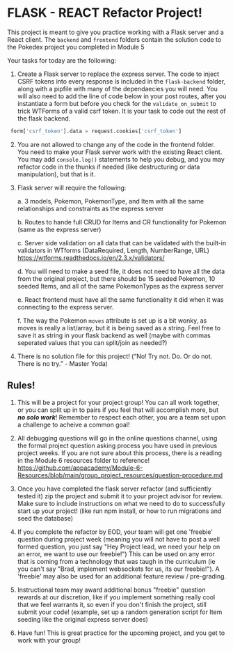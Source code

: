 # FLASK - REACT Refactor Project!

This project is meant to give you practice working with a Flask server and a React client.  The `backend` and `frontend` folders contain the solution code to the Pokedex project you completed in Module 5

Your tasks for today are the following:

1. Create a Flask server to replace the express server.  The code to inject CSRF tokens into every response is included in the `flask-backend` folder, along with a pipfile with many of the dependaecies you will need. You will also need to add the line of code below in your post routes, after you instantiate a form but before you check for the `validate_on_submit` to trick WTForms of a valid csrf token. It is your task to code out the rest of the flask backend.
```python
 form['csrf_token'].data = request.cookies['csrf_token']
```


2. You are not allowed to change any of the code in the frontend folder.  You need to make your Flask server work with the existing React client.  You may add `console.log()` statements to help you debug, and you may refactor code in the thunks if needed (like destructuring or data manipulation), but that is it.

3. Flask server will require the following:

    a. 3 models, Pokemon, PokemonType, and Item with all the same relationships and constraints as the express server

    b. Routes to hande full CRUD for Items and CR functionality for Pokemon (same as the express server)

    c. Server side validation on all data that can be validated with the built-in validators in WTforms (DataRequired, Length, NumberRange, URL) https://wtforms.readthedocs.io/en/2.3.x/validators/

    d. You will need to make a seed file, it does not need to have all the data from the original project, but there should be 15 seeded Pokemon, 10 seeded Items, and all of the same PokemonTypes as the express server 

    e. React frontend must have all the same functionality it did when it was connecting to the express server.

    f. The way the Pokemon `moves` attribute is set up is a bit wonky, as moves is really a list/array, but it is being saved as a string. Feel free to save it as string in your flask backend as well (maybe with commas seperated values that you can split/join as needed?) 

4. There is no solution file for this project!  (“No! Try not. Do. Or do not. There is no try.” - Master Yoda)


## Rules!

1. This will be a project for your project group!  You can all work together, or you can split up in to pairs if you feel that will accomplish more, but ***no solo work***!  Remember to respect each other, you are a team set upon a challenge to acheive a common goal!

2. All debugging questions will go in the online questions channel, using the formal project question asking process you have used in previous project weeks.  If you are not sure about this process, there is a reading in the Module 6 resources folder to reference!  https://github.com/appacademy/Module-6-Resources/blob/main/group_project_resources/question-procedure.md

3. Once you have completed the flask server refactor (and sufficiently tested it) zip the project and submit it to your project advisor for review.  Make sure to include instructions on what we need to do to successfully start up your project!  (like run npm install, or how to run migrations and seed the database)  

4. If you complete the refactor by EOD, your team will get one 'freebie' question during project week (meaning you will not have to post a well formed question, you just say "Hey Project lead, we need your help on an error, we want to use our freebie!") This can be used on any error that is coming from a technology that was taugh in the curriculum (ie you can't say "Brad, implement websockets for us, its our freebie!").  A 'freebie' may also be used for an additional feature review / pre-grading.

5. Instructional team may award additional bonus "freebie" question rewards at our discretion, like if you implement something really cool that we feel warrants it, so even if you don't finish the project, still submit your code!  (example, set up a random generation script for Item seeding like the original express server does)

6. Have fun!  This is great practice for the upcoming project, and you get to work with your group!

